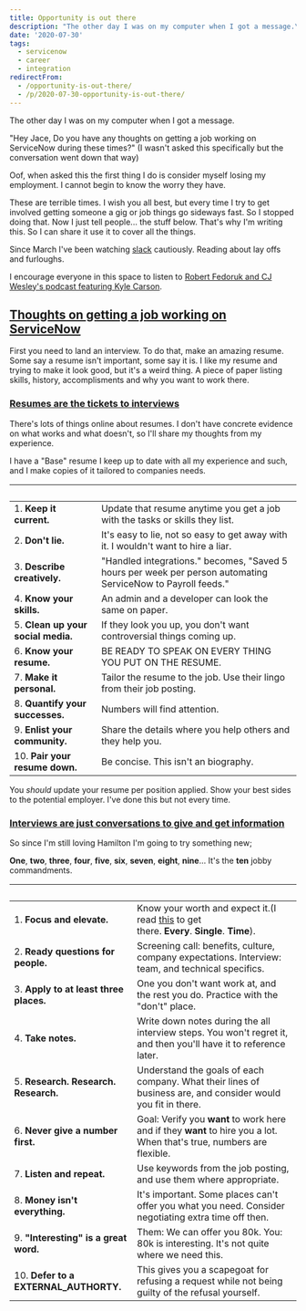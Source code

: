 ```yaml
---
title: Opportunity is out there
description: "The other day I was on my computer when I got a message.\r\n\r\n\"Hey Jace, Do you have any thoughts on getting a job working on ServiceNow during these times?\" (..."
date: '2020-07-30'
tags:
  - servicenow
  - career
  - integration
redirectFrom:
  - /opportunity-is-out-there/
  - /p/2020-07-30-opportunity-is-out-there/
---
```


<!--StartFragment-->

The other day I was on my computer when I got a message.

"Hey Jace, Do you have any thoughts on getting a job working on ServiceNow during these times?" (I wasn't asked this specifically but the conversation went down that way)

Oof, when asked this the first thing I do is consider myself losing my employment. I cannot begin to know the worry they have.

These are terrible times. I wish you all best, but every time I try to get involved getting someone a gig or job things go sideways fast. So I stopped doing that. Now I just tell people... the stuff below. That's why I'm writing this. So I can share it use it to cover all the things.

Since March I've been watching [slack](https://sndevs.com/) cautiously. Reading about lay offs and furloughs.

I encourage everyone in this space to listen to [Robert Fedoruk and CJ Wesley's podcast featuring Kyle Carson](https://share.transistor.fm/s/bfec71fc).

## [Thoughts on getting a job working on ServiceNow](https://jace.pro/post/2020-07-30-opportunity-is-out-there/#thoughts-on-getting-a-job-working-on-servicenow)

First you need to land an interview. To do that, make an amazing resume. Some say a resume isn't important, some say it is. I like my resume and trying to make it look good, but it's a weird thing. A piece of paper listing skills, history, accomplisments and why you want to work there.

### [Resumes are the tickets to interviews](https://jace.pro/post/2020-07-30-opportunity-is-out-there/#resumes-are-the-tickets-to-interviews)

There's lots of things online about resumes. I don't have concrete evidence on what works and what doesn't, so I'll share my thoughts from my experience.

I have a "Base" resume I keep up to date with all my experience and such, and I make copies of it tailored to companies needs.

|                                    |                                                                                                              |
| ---------------------------------- | ------------------------------------------------------------------------------------------------------------ |
| 1. **Keep it current.**            | Update that resume anytime you get a job with the tasks or skills they list.                                 |
| 2. **Don't lie.**                  | It's easy to lie, not so easy to get away with it. I wouldn't want to hire a liar.                           |
| 3. **Describe creatively.**        | "Handled integrations." becomes, "Saved 5 hours per week per person automating ServiceNow to Payroll feeds." |
| 4. **Know your skills.**           | An admin and a developer can look the same on paper.                                                         |
| 5. **Clean up your social media.** | If they look you up, you don't want controversial things coming up.                                          |
| 6. **Know your resume.**           | BE READY TO SPEAK ON EVERY THING YOU PUT ON THE RESUME.                                                      |
| 7. **Make it personal.**           | Tailor the resume to the job. Use their lingo from their job posting.                                        |
| 8. **Quantify your successes.**    | Numbers will find attention.                                                                                 |
| 9. **Enlist your community.**      | Share the details where you help others and they help you.                                                   |
| 10. **Pair your resume down.**     | Be concise. This isn't an biography.                                                                         |

You *should* update your resume per position applied. Show your best sides to the potential employer. I've done this but not every time.

### [Interviews are just conversations to give and get information](https://jace.pro/post/2020-07-30-opportunity-is-out-there/#interviews-are-just-conversations-to-give-and-get-information)

So since I'm still loving Hamilton I'm going to try something new;

**One**, **two**, **three**, **four**, **five**, **six**, **seven**, **eight**, **nine**... It's the **ten** jobby commandments.

|                                        |                                                                                                                                                       |
| -------------------------------------- | ----------------------------------------------------------------------------------------------------------------------------------------------------- |
| 1. **Focus and elevate.**              | Know your worth and expect it.(I read [this](https://www.kalzumeus.com/2012/01/23/salary-negotiation) to get there. **Every**. **Single**. **Time**). |
| 2. **Ready questions for people.**     | Screening call: benefits, culture, company expectations. Interview: team, and technical specifics.                                                    |
| 3. **Apply to at least three places.** | One you don't want work at, and the rest you do. Practice with the "don't" place.                                                                     |
| 4. **Take notes.**                     | Write down notes during the all interview steps. You won't regret it, and then you'll have it to reference later.                                     |
| 5. **Research. Research. Research.**   | Understand the goals of each company. What their lines of business are, and consider would you fit in there.                                          |
| 6. **Never give a number first.**      | Goal: Verify you **want** to work here and if they **want** to hire you a lot. When that's true, numbers are flexible.                                |
| 7. **Listen and repeat.**              | Use keywords from the job posting, and use them where appropriate.                                                                                    |
| 8. **Money isn't everything.**         | It's important. Some places can't offer you what you need. Consider negotiating extra time off then.                                                  |
| 9. **"Interesting" is a great word.**  | Them: We can offer you 80k. You: 80k is interesting. It's not quite where we need this.                                                               |
| 10. **Defer to a EXTERNAL_AUTHORTY.**  | This gives you a scapegoat for refusing a request while not being guilty of the refusal yourself.                                                     |

<!--EndFragment-->